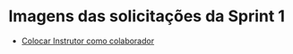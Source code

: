 # Imagens das solicitações da Sprint 1

- [Colocar Instrutor como colaborador]([evidências/gitColab.png](https://github.com/catarwnalud/pbCompass/blob/1a756aa695a230e8e7925712e066412b69abeb1e/sprint_1/evid%C3%AAncias/gitColab.png)https://github.com/catarwnalud/pbCompass/blob/1a756aa695a230e8e7925712e066412b69abeb1e/sprint_1/evid%C3%AAncias/gitColab.png)
